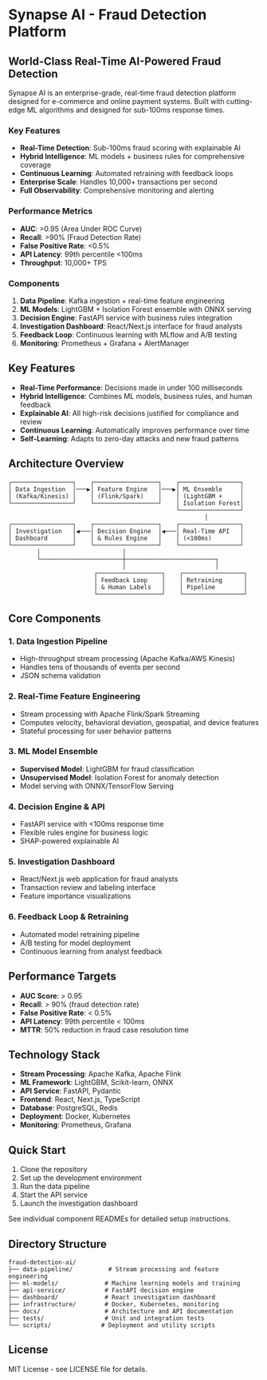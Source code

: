 # Synapse AI - Fraud Detection Platform

##  World-Class Real-Time AI-Powered Fraud Detection

Synapse AI is an enterprise-grade, real-time fraud detection platform designed for e-commerce and online payment systems. Built with cutting-edge ML algorithms and designed for sub-100ms response times.

###  Key Features

- **Real-Time Detection**: Sub-100ms fraud scoring with explainable AI
- **Hybrid Intelligence**: ML models + business rules for comprehensive coverage
- **Continuous Learning**: Automated retraining with feedback loops
- **Enterprise Scale**: Handles 10,000+ transactions per second
- **Full Observability**: Comprehensive monitoring and alerting

### Performance Metrics

- **AUC**: >0.95 (Area Under ROC Curve)
- **Recall**: >90% (Fraud Detection Rate)
- **False Positive Rate**: <0.5%
- **API Latency**: 99th percentile <100ms
- **Throughput**: 10,000+ TPS


### Components

1. **Data Pipeline**: Kafka ingestion + real-time feature engineering
2. **ML Models**: LightGBM + Isolation Forest ensemble with ONNX serving
3. **Decision Engine**: FastAPI service with business rules integration
4. **Investigation Dashboard**: React/Next.js interface for fraud analysts
5. **Feedback Loop**: Continuous learning with MLflow and A/B testing
6. **Monitoring**: Prometheus + Grafana + AlertManager

## Key Features

- **Real-Time Performance**: Decisions made in under 100 milliseconds
- **Hybrid Intelligence**: Combines ML models, business rules, and human feedback
- **Explainable AI**: All high-risk decisions justified for compliance and review
- **Continuous Learning**: Automatically improves performance over time
- **Self-Learning**: Adapts to zero-day attacks and new fraud patterns

## Architecture Overview

```
┌─────────────────┐    ┌──────────────────┐    ┌─────────────────┐
│ Data Ingestion  │───▶│ Feature Engine   │───▶│ ML Ensemble     │
│ (Kafka/Kinesis) │    │ (Flink/Spark)    │    │ (LightGBM +     │
└─────────────────┘    └──────────────────┘    │ Isolation Forest│
                                               └─────────────────┘
                                                       │
┌─────────────────┐    ┌──────────────────┐    ┌─────────────────┐
│ Investigation   │◀───│ Decision Engine  │◀───│ Real-Time API   │
│ Dashboard       │    │ & Rules Engine   │    │ (<100ms)        │
└─────────────────┘    └──────────────────┘    └─────────────────┘
        │                       │
        └───────────────────────┼─────────────────────────┐
                                │                         │
                        ┌──────────────────┐    ┌─────────────────┐
                        │ Feedback Loop    │    │ Retraining      │
                        │ & Human Labels   │    │ Pipeline        │
                        └──────────────────┘    └─────────────────┘
```

## Core Components

### 1. Data Ingestion Pipeline
- High-throughput stream processing (Apache Kafka/AWS Kinesis)
- Handles tens of thousands of events per second
- JSON schema validation

### 2. Real-Time Feature Engineering
- Stream processing with Apache Flink/Spark Streaming
- Computes velocity, behavioral deviation, geospatial, and device features
- Stateful processing for user behavior patterns

### 3. ML Model Ensemble
- **Supervised Model**: LightGBM for fraud classification
- **Unsupervised Model**: Isolation Forest for anomaly detection
- Model serving with ONNX/TensorFlow Serving

### 4. Decision Engine & API
- FastAPI service with <100ms response time
- Flexible rules engine for business logic
- SHAP-powered explainable AI

### 5. Investigation Dashboard
- React/Next.js web application for fraud analysts
- Transaction review and labeling interface
- Feature importance visualizations

### 6. Feedback Loop & Retraining
- Automated model retraining pipeline
- A/B testing for model deployment
- Continuous learning from analyst feedback

## Performance Targets

- **AUC Score**: > 0.95
- **Recall**: > 90% (fraud detection rate)
- **False Positive Rate**: < 0.5%
- **API Latency**: 99th percentile < 100ms
- **MTTR**: 50% reduction in fraud case resolution time

## Technology Stack

- **Stream Processing**: Apache Kafka, Apache Flink
- **ML Framework**: LightGBM, Scikit-learn, ONNX
- **API Service**: FastAPI, Pydantic
- **Frontend**: React, Next.js, TypeScript
- **Database**: PostgreSQL, Redis
- **Deployment**: Docker, Kubernetes
- **Monitoring**: Prometheus, Grafana

## Quick Start

1. Clone the repository
2. Set up the development environment
3. Run the data pipeline
4. Start the API service
5. Launch the investigation dashboard

See individual component READMEs for detailed setup instructions.

## Directory Structure

```
fraud-detection-ai/
├── data-pipeline/          # Stream processing and feature engineering
├── ml-models/             # Machine learning models and training
├── api-service/           # FastAPI decision engine
├── dashboard/             # React investigation dashboard  
├── infrastructure/        # Docker, Kubernetes, monitoring
├── docs/                  # Architecture and API documentation
├── tests/                 # Unit and integration tests
└── scripts/              # Deployment and utility scripts
```

## License

MIT License - see LICENSE file for details.
